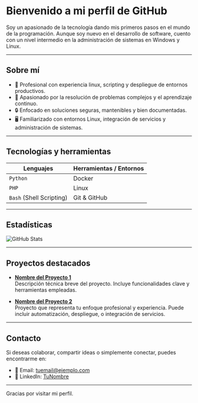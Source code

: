 # Bienvenido a mi perfil de GitHub

Soy un apasionado de la tecnología dando mis primeros pasos en el mundo de la programación. Aunque soy nuevo en el desarrollo de software, cuento con un nivel intermedio en la administración de sistemas en Windows y Linux.

---

## Sobre mí

- 💼 Profesional con experiencia linux, scripting y despliegue de entornos productivos.
- 🧠 Apasionado por la resolución de problemas complejos y el aprendizaje continuo.
- 🔒 Enfocado en soluciones seguras, mantenibles y bien documentadas.
- 🖥️ Familiarizado con entornos Linux, integración de servicios y administración de sistemas.

---

## Tecnologías y herramientas

| Lenguajes               | Herramientas / Entornos |
|------------------------|--------------------------|
| `Python`               | Docker                   |
| `PHP`                  | Linux                    |
| `Bash` (Shell Scripting) | Git & GitHub              |

---

## Estadísticas

<!-- Reemplaza TU_USUARIO con tu nombre de usuario real -->
![GitHub Stats](https://github-readme-stats.vercel.app/api?username=johnnbs33&show_icons=true&theme=default&count_private=true)

---

## Proyectos destacados

- **[Nombre del Proyecto 1](URL)**  
  Descripción técnica breve del proyecto. Incluye funcionalidades clave y herramientas empleadas.

- **[Nombre del Proyecto 2](URL)**  
  Proyecto que representa tu enfoque profesional y experiencia. Puede incluir automatización, despliegue, o integración de servicios.

---

## Contacto

Si deseas colaborar, compartir ideas o simplemente conectar, puedes encontrarme en:

- 📧 Email: tuemail@ejemplo.com
- 🔗 LinkedIn: [TuNombre](https://linkedin.com/in/tuusuario)

---

Gracias por visitar mi perfil.
